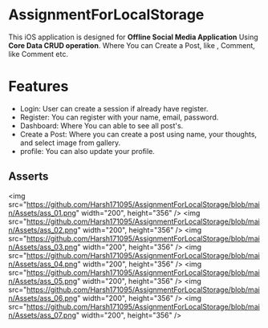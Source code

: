 # AssignmentForLocalStorage

This iOS application is designed for **Offline Social Media Application** Using **Core Data CRUD operation**.  Where You can Create a Post, like , Comment, like Comment etc.
# **Features**

 - Login: User can create a session if already have register.
 - Register: You can register with your name, email, password.
 - Dashboard: Where You can able to see all post's.
 - Create a Post: Where you can create a post using name, your thoughts, and select image from gallery.
 - profile: You can also update your profile.
## Asserts 

<img src="https://github.com/Harsh171095/AssignmentForLocalStorage/blob/main/Assets/ass_01.png" width="200", height="356" />
<img src="https://github.com/Harsh171095/AssignmentForLocalStorage/blob/main/Assets/ass_02.png" width="200", height="356" />
<img src="https://github.com/Harsh171095/AssignmentForLocalStorage/blob/main/Assets/ass_03.png" width="200", height="356" />
<img src="https://github.com/Harsh171095/AssignmentForLocalStorage/blob/main/Assets/ass_04.png" width="200", height="356" />
<img src="https://github.com/Harsh171095/AssignmentForLocalStorage/blob/main/Assets/ass_05.png" width="200", height="356" />
<img src="https://github.com/Harsh171095/AssignmentForLocalStorage/blob/main/Assets/ass_06.png" width="200", height="356" />
<img src="https://github.com/Harsh171095/AssignmentForLocalStorage/blob/main/Assets/ass_07.png" width="200", height="356" />
